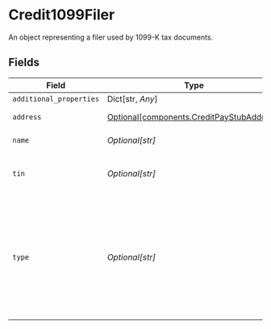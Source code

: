 # Credit1099Filer

An object representing a filer used by 1099-K tax documents.


## Fields

| Field                                                                                                                                  | Type                                                                                                                                   | Required                                                                                                                               | Description                                                                                                                            |
| -------------------------------------------------------------------------------------------------------------------------------------- | -------------------------------------------------------------------------------------------------------------------------------------- | -------------------------------------------------------------------------------------------------------------------------------------- | -------------------------------------------------------------------------------------------------------------------------------------- |
| `additional_properties`                                                                                                                | Dict[str, *Any*]                                                                                                                       | :heavy_minus_sign:                                                                                                                     | N/A                                                                                                                                    |
| `address`                                                                                                                              | [Optional[components.CreditPayStubAddress]](../../models/shared/creditpaystubaddress.md)                                               | :heavy_minus_sign:                                                                                                                     | Address on the pay stub.                                                                                                               |
| `name`                                                                                                                                 | *Optional[str]*                                                                                                                        | :heavy_minus_sign:                                                                                                                     | Name of filer.                                                                                                                         |
| `tin`                                                                                                                                  | *Optional[str]*                                                                                                                        | :heavy_minus_sign:                                                                                                                     | Tax identification number of filer.                                                                                                    |
| `type`                                                                                                                                 | *Optional[str]*                                                                                                                        | :heavy_minus_sign:                                                                                                                     | One of the following values will be provided: Payment Settlement Entity (PSE), Electronic Payment Facilitator (EPF), Other Third Party |